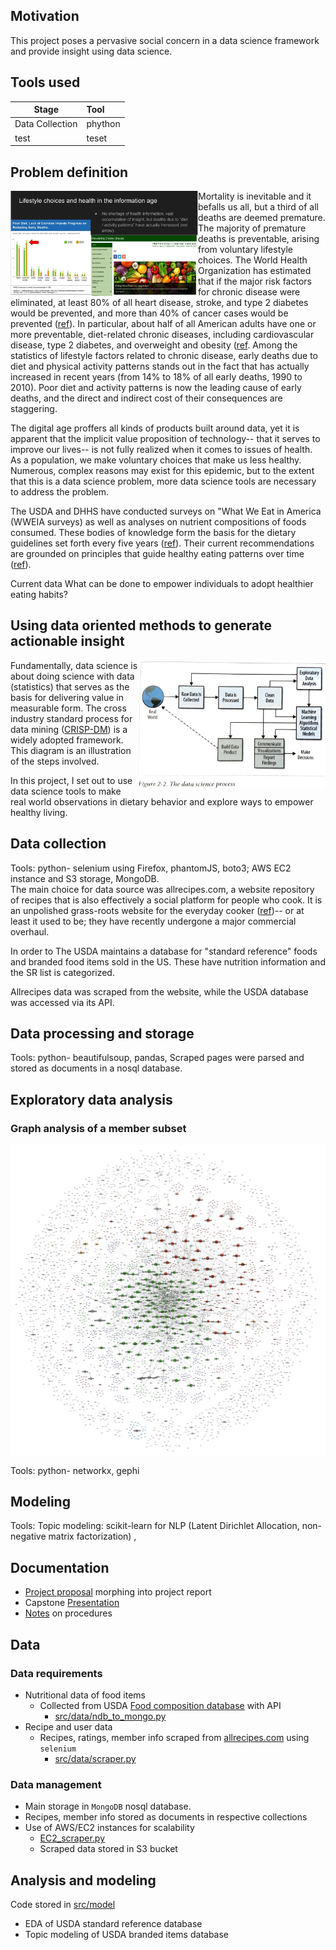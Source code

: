 
## Motivation
This project poses a pervasive social concern in a data science framework and provide insight using data science.  

## Tools used


|Stage|Tool|
|--|:--|
|Data Collection| phython|
| test |teset|


## Problem definition
 <img align="left" src="notes/resources/Screen%20Shot%202017-06-23%20at%205.14.46%20PM.png" width="300"> Mortality is inevitable and it befalls us all, but a third of all deaths are deemed premature.  The majority of premature deaths is preventable, arising from voluntary lifestyle choices.  The World Health Organization has estimated that if the major risk factors for chronic disease were eliminated, at least 80% of all heart disease, stroke, and type 2 diabetes would be prevented, and more than 40% of cancer cases would be prevented ([ref](http://www.who.int/chp/chronic_disease_report/full_report.pdf)).  In particular, about half of all American adults have one or more preventable, diet-related chronic diseases, including cardiovascular disease, type 2 diabetes, and overweight and obesity ([ref](https://health.gov/dietaryguidelines/2015/guidelines/executive-summary/). Among the statistics of lifestyle factors related to chronic disease, early deaths due to diet and physical activity patterns stands out in the fact that has actually increased in recent years (from 14% to 18% of all early deaths, 1990 to 2010). Poor diet and activity patterns is now the leading cause of early deaths, and the direct and indirect cost of their consequences are staggering.  
<p>
The digital age proffers all kinds of products built around data, yet it is apparent that the implicit value proposition of technology-- that it serves to improve our lives-- is not fully realized when it comes to issues of health.  As a population, we make voluntary choices that make us less healthy.  Numerous, complex reasons may exist for this epidemic, but to the extent that this is a data science problem, more data science tools are necessary to address the problem.  

The USDA and DHHS have conducted surveys on "What We Eat in America (WWEIA surveys) as well as analyses on nutrient compositions of foods consumed.  These bodies of knowledge form the basis for the dietary guidelines set forth every five years ([ref](https://health.gov/dietaryguidelines/2015/guidelines/executive-summary/)).  Their current recommendations are grounded on principles that guide healthy eating patterns over time ([ref](https://health.gov/dietaryguidelines/2015/guidelines/executive-summary/#figure-es-1-2015-2020-dietary-guidelines-for-americans-at-a-glan)).  

Current data What can be done to empower individuals to adopt healthier eating habits?  

## Using data oriented methods to generate actionable insight  
<img align="right" src="notes/resources/doing_data_science_fig.png" width="300">Fundamentally, data science is about doing science with data (statistics) that serves as the basis for delivering value in measurable form.  The cross industry standard process for data mining ([CRISP-DM](https://en.wikipedia.org/wiki/Cross_Industry_Standard_Process_for_Data_Mining)) is a widely adopted framework.  This diagram is an illustration of the steps involved.  

In this project, I set out to use data science tools to make real world observations in dietary behavior and explore ways to empower healthy living.  

## Data collection

Tools: python- selenium using Firefox, phantomJS, boto3; AWS EC2 instance and S3 storage, MongoDB.  
The main choice for data source was allrecipes.com, a website repository of recipes that is also effectively a social platform for people who cook.  It is an unpolished grass-roots website for the everyday cooker ([ref](http://www.slate.com/articles/life/food/2016/05/allrecipes_reveals_the_enormous_gap_between_foodie_culture_and_what_americans.html))-- or at least it used to be; they have recently undergone a major commercial overhaul.  

In order to
The USDA maintains a database for "standard reference" foods and branded food items sold in the US.  These have nutrition information and the SR list is categorized.  

Allrecipes data was scraped from the website, while the USDA database was accessed via its API.  

## Data processing and storage
Tools: python- beautifulsoup, pandas,
Scraped pages were parsed and stored as documents in a nosql database.  

## Exploratory data analysis
### Graph analysis of a member subset
<img align="center" src="notes/resources/graph1.png" width="600">

Tools: python- networkx, gephi

## Modeling

Tools: Topic modeling: scikit-learn for NLP (Latent Dirichlet Allocation, non-negative matrix factorization) ,


## Documentation
* [Project proposal](https://docs.google.com/document/d/1fyTX7zHu0Tg92daD9yG4MbEVNJWpAo9V0dDwW1b2xGA/edit?usp=sharing) morphing into project report
* Capstone [Presentation](https://docs.google.com/presentation/d/1vTqdFdSiJ_m-carGSUVMQn9V2vPaHaKSxM-NFZ9JN2A/edit?usp=sharing)
* [Notes](https://github.com/q0j0p/food_recommender/blob/master/notes/notes.md) on procedures

## Data
### Data requirements
* Nutritional data of food items
  * Collected from USDA [Food composition database](https://ndb.nal.usda.gov/ndb/search/list) with API
    * [src/data/ndb_to_mongo.py](src/data/ndb_to_mongo.py)
* Recipe and user data
  * Recipes, ratings, member info scraped from [allrecipes.com](https://allrecipes.com) using `selenium`
    * [src/data/scraper.py](src/data/scraper.py)

### Data management
* Main storage in `MongoDB` nosql database.  
 * Recipes, member info stored as documents in respective collections
 * Use of AWS/EC2 instances for scalability
   * [EC2_scraper.py](src/data/EC2_scraper.py)
   * Scraped data stored in S3 bucket



## Analysis and modeling
Code stored in [src/model](src/model/)
* EDA of USDA standard reference database
* Topic modeling of USDA branded items database
